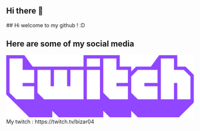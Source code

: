 ## Hi there 👋
<div id="titre" ,align:center>
    ## Hi welcome to my github ! :D
</div>
<div id="social-media", align:center>
    <h2>Here are some of my social media</h2>
    <div id="twitch">
        <img src="https://github.com/bizar04/bizar04/blob/main/twitch_wordmark_extruded_purple.png" alt="Twitch logo"> 
        My twitch : https://twitch.tv/bizar04
    </div>
</div>
<!--
**bizar04/bizar04** is a ✨ _special_ ✨ repository because its `README.md` (this file) appears on your GitHub profile.

Here are some ideas to get you started:

- 🔭 I’m currently working on ...
- 🌱 I’m currently learning ...
- 👯 I’m looking to collaborate on ...
- 🤔 I’m looking for help with ...
- 💬 Ask me about ...
- 📫 How to reach me: ...
- 😄 Pronouns: ...
- ⚡ Fun fact: ...
-->
